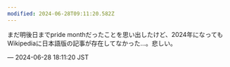 ```yaml
---
modified: 2024-06-28T09:11:20.582Z
---
```


<p>まだ明後日までpride monthだったことを思い出したけど、2024年になってもWikipediaに日本語版の記事が存在してなかった…。悲しい。</p>

&mdash; 2024-06-28 18:11:20 JST

<!-- Original URL: https://mastodon.social/@sakuramochi0/112693469549872780-->
